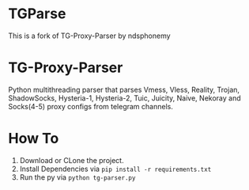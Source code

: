 # TGParse
This is a fork of TG-Proxy-Parser by ndsphonemy

# TG-Proxy-Parser
 Python multithreading parser that parses Vmess, Vless, Reality, Trojan, ShadowSocks, Hysteria-1, Hysteria-2, Tuic, Juicity, Naive, Nekoray and Socks(4-5) proxy configs from telegram channels.

# How To
1. Download or CLone the project.
2. Install Dependencies via  `pip install -r requirements.txt`
3. Run the py via `python tg-parser.py`
